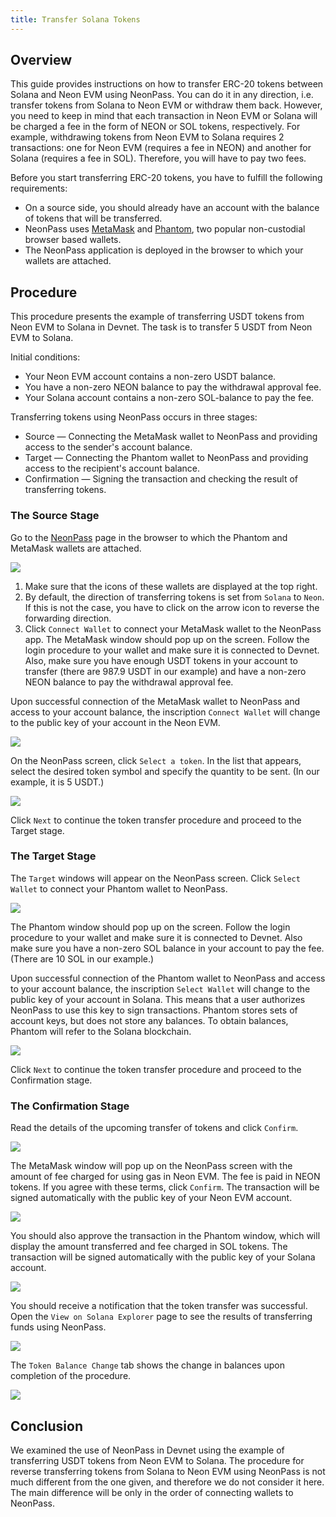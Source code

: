 ```yaml
---
title: Transfer Solana Tokens
---
```


## Overview
This guide provides instructions on how to transfer ERC-20 tokens between Solana and Neon EVM using NeonPass. You can do it in any direction, i.e. transfer tokens from Solana to Neon EVM or withdraw them back. However, you need to keep in mind that each transaction in Neon EVM or Solana will be charged a fee in the form of NEON or SOL tokens, respectively. For example, withdrawing tokens from Neon EVM to Solana requires 2 transactions: one for Neon EVM (requires a fee in NEON) and another for Solana (requires a fee in SOL). Therefore, you will have to pay two fees.

Before you start transferring ERC-20 tokens, you have to fulfill the following requirements:
  * On a source side, you should already have an account with the balance of tokens that will be transferred.
  * NeonPass uses [MetaMask](about/terminology.md#metamask) and [Phantom](about/terminology.md#phantom), two popular non-custodial browser based wallets.
  * The NeonPass application is deployed in the browser to which your wallets are attached.

## Procedure
This procedure presents the example of transferring USDT tokens from Neon EVM to Solana in Devnet. The task is to transfer 5 USDT from Neon EVM to Solana.

Initial conditions:
  * Your Neon EVM account contains a non-zero USDT balance.
  * You have a non-zero NEON balance to pay the withdrawal approval fee.
  * Your Solana account contains a non-zero SOL-balance to pay the fee.

Transferring tokens using NeonPass occurs in three stages:
  * Source — Connecting the MetaMask wallet to NeonPass and providing access to the sender's account balance.
  * Target — Connecting the Phantom wallet to NeonPass and providing access to the recipient's account balance.
  * Confirmation — Signing the transaction and checking the result of transferring tokens.

### The Source Stage

Go to the [NeonPass](https://neonpass.live/) page in the browser to which the Phantom and MetaMask wallets are attached.

<div className='neon-img-box-600' style={{textAlign: 'center'}}>

![](img/transfer-spl-1.png)

</div>

1. Make sure that the icons of these wallets are displayed at the top right.
2. By default, the direction of transferring tokens is set from `Solana` to `Neon`. If this is not the case, you have to click on the arrow icon to reverse the forwarding direction.
3. Click `Connect Wallet` to connect your MetaMask wallet to the NeonPass app. The MetaMask window should pop up on the screen. Follow the login procedure to your wallet and make sure it is connected to Devnet. Also, make sure you have enough USDT tokens in your account to transfer (there are 987.9 USDT in our example) and have a non-zero NEON balance to pay the withdrawal approval fee.

Upon successful connection of the MetaMask wallet to NeonPass and access to your account balance, the inscription `Connect Wallet` will change to the public key of your account in the Neon EVM.

<div className='neon-img-box-300' style={{textAlign: 'center'}}>

![](img/transfer-spl-2.png)

</div>

On the NeonPass screen, click `Select a token`. In the list that appears, select the desired token symbol and specify the quantity to be sent. (In our example, it is 5 USDT.)

<div className='neon-img-box-300' style={{textAlign: 'center'}}>

![](img/transfer-spl-3.png)

</div>

Click `Next` to continue the token transfer procedure and proceed to the Target stage.

### The Target Stage

The `Target` windows will appear on the NeonPass screen. Click `Select Wallet` to connect your Phantom wallet to NeonPass.

<div className='neon-img-box-300' style={{textAlign: 'center'}}>

![](img/transfer-spl-4.png)

</div>

The Phantom window should pop up on the screen. Follow the login procedure to your wallet and make sure it is connected to Devnet. Also make sure you have a non-zero SOL balance in your account to pay the fee. (There are 10 SOL in our example.)

Upon successful connection of the Phantom wallet to NeonPass and access to your account balance, the inscription `Select Wallet` will change to the public key of your account in Solana. This means that a user authorizes NeonPass to use this key to sign transactions. Phantom stores sets of account keys, but does not store any balances. To obtain balances, Phantom will refer to the Solana blockchain.

<div className='neon-img-box-300' style={{textAlign: 'center'}}>

![](img/transfer-spl-5.png)

</div>

Click `Next` to continue the token transfer procedure and proceed to the Confirmation stage.

### The Confirmation Stage

Read the details of the upcoming transfer of tokens and click `Confirm`.

<div className='neon-img-box-300' style={{textAlign: 'center'}}>

![](img/transfer-spl-6.png)

</div>

The MetaMask window will pop up on the NeonPass screen with the amount of fee charged for using gas in Neon EVM. The fee is paid in NEON tokens. If you agree with these terms, click `Confirm`. The transaction will be signed automatically with the public key of your Neon EVM account.

<div className='neon-img-box-300' style={{textAlign: 'center'}}>

![](img/transfer-spl-7.png)

</div>

You should also approve the transaction in the Phantom window, which will display the amount transferred and fee charged in SOL tokens. The transaction will be signed automatically with the public key of your Solana account.

<div className='neon-img-width-300' style={{textAlign: 'center'}}>

![](img/transfer-spl-8.png)

</div>

You should receive a notification that the token transfer was successful. Open the `View on Solana Explorer` page to see the results of transferring funds using NeonPass.

<div className='neon-img-box-600' style={{textAlign: 'center'}}>

![](img/transfer-spl-9.png)

</div>

The `Token Balance Change` tab shows the change in balances upon completion of the procedure.

<div className='neon-img-box-600' style={{textAlign: 'center'}}>

![](img/transfer-spl-10.png)

</div>

## Conclusion

We examined the use of NeonPass in Devnet using the example of transferring USDT tokens from Neon EVM to Solana. The procedure for reverse transferring tokens from Solana to Neon EVM using NeonPass is not much different from the one given, and therefore we do not consider it here. The main difference will be only in the order of connecting wallets to NeonPass.
